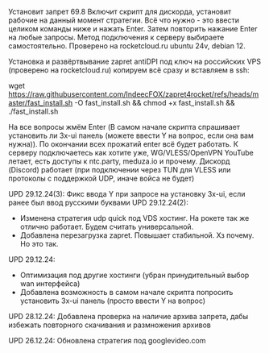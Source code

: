 Установит запрет 69.8
Включит скрипт для дискорда, установит рабочие на данный момент стратегии.
Всё что нужно - это ввести целиком команды ниже и нажать Enter. Затем повторить нажание Enter на любые запросы.
Метод подключения к серверу выбираете самостоятельно.
Проверено на rocketcloud.ru ubuntu 24v, debian 12.

Установка и развёртвывание zapret antiDPI под ключ на российских VPS (проверено на rocketcloud.ru) копируем всё сразу и вставляем в ssh:

wget https://raw.githubusercontent.com/IndeecFOX/zapret4rocket/refs/heads/master/fast_install.sh -O fast_install.sh && chmod +x fast_install.sh && ./fast_install.sh

На все вопросы жмём Enter (В самом начале скрипта спрашивает установить ли 3x-ui панель (можете ввести Y на вопрос, если она вам нужна)). По окончании всех прожатий enter всё будет работать. К серверу подключаетесь как хотите уже, WG/VLESS/OpenVPN
YouTube летает, есть доступы к ntc.party, meduza.io и прочему. Дискорд (Discord) работает (при подключении через TUN для VLESS или протоколы с поддержкой UDP, иначе войса не будет)

UPD 29.12.24(3): Фикс ввода Y при запросе на установку 3x-ui, если ранее был ввод русскими буквами
UPD 29.12.24(2):
- Изменена стратегия udp quick под VDS хостинг. На рокете так же отлично работает. Будем считать универсальной.
- Добавлена перезагрузка zapret. Повышает стабильной. Хз почему. Но это так.

UPD 29.12.24:
- Оптимизация под другие хостинги (убран принудительный выбор wan интерфейса)
- Добавлена возможность в самом начале скрипта попросить установить 3x-ui панель (просто ввести Y на вопрос)

UPD 28.12.24:
Добавлена проверка на наличие архива запрета, дабы избежать повторного скачивания и размножения архивов

UPD 26.12.24:
Обновлена стратегия под googlevideo.com
